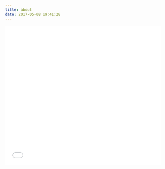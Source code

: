 ```yaml
---
title: about
date: 2017-05-08 19:41:28
---
```

<iframe frameborder="no" border="0" marginwidth="0" marginheight="0"  width=100% height=450 src="//music.163.com/outchain/player?type=0&id=720544336&auto=1&height=430"></iframe>